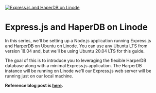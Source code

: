 [![Express.js and HaperDB on Linode](https://static.codingforentrepreneurs.com/media/cfe-blog/haperdb-expressjs-ubunutu-linode/Expressjs_and_Harperdb.jpg)](https://www.codingforentrepreneurs.com/blog/haperdb-expressjs-ubunutu-linode/)

# Express.js and HaperDB on Linode

In this series, we'll be setting up a Node.js application running Express.js and HarperDB on Ubuntu on Linode. You can use any Ubuntu LTS from version 18.04 and, but we'll be using Ubuntu 20.04 LTS for this guide.

The goal of this is to introduce you to leveraging the flexible HarperDB database along with a minimal Express.js application. The HarperDB instance will be running on Linode we'll our Express.js web server will be running just on our local machine.

**Reference blog post is [here](https://www.codingforentrepreneurs.com/blog/haperdb-expressjs-ubunutu-linode/).**